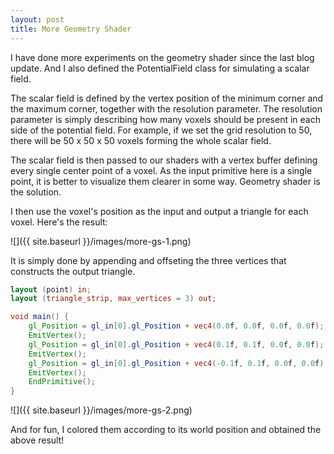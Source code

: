 ```yaml
---
layout: post
title: More Geometry Shader
---
```


I have done more experiments on the geometry shader since the last blog update. And I also defined the PotentialField class for simulating a scalar field. 

The scalar field is defined by the vertex position of the minimum corner and the maximum corner, together with the resolution parameter. The resolution parameter is simply describing how many voxels should be present in each side of the potential field. For example, if we set the grid resolution to 50, there will be 50 x 50 x 50 voxels forming the whole scalar field. 

The scalar field is then passed to our shaders with a vertex buffer defining every single center point of a voxel. As the input primitive here is a single point, it is better to visualize them clearer in some way. Geometry shader is the solution.

I then use the voxel's position as the input and output a triangle for each voxel. Here's the result:

![]({{ site.baseurl }}/images/more-gs-1.png)

It is simply done by appending and offseting the three vertices that constructs the output triangle.
```glsl
layout (point) in;
layout (triangle_strip, max_vertices = 3) out;

void main() {   
    gl_Position = gl_in[0].gl_Position + vec4(0.0f, 0.0f, 0.0f, 0.0f);
    EmitVertex();
    gl_Position = gl_in[0].gl_Position + vec4(0.1f, 0.1f, 0.0f, 0.0f);
    EmitVertex();
    gl_Position = gl_in[0].gl_Position + vec4(-0.1f, 0.1f, 0.0f, 0.0f);
    EmitVertex();
    EndPrimitive();
} 
```

![]({{ site.baseurl }}/images/more-gs-2.png)

And for fun, I colored them according to its world position and obtained the above result!